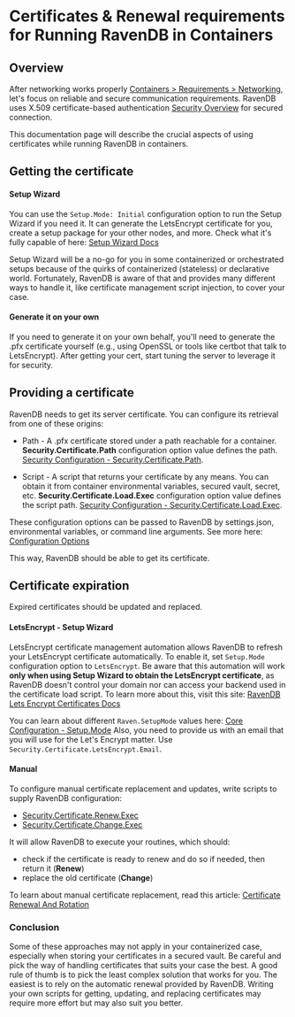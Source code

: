 # Certificates & Renewal requirements for Running RavenDB in Containers


## **Overview**

After networking works properly [Containers > Requirements > Networking](./networking), let's focus on reliable and secure communication requirements.
RavenDB uses X.509 certificate-based authentication [Security Overview](../../../server/security/overview) for secured connection.


This documentation page will describe the crucial aspects of using certificates while running RavenDB in containers.

## Getting the certificate
#### Setup Wizard
You can use the `Setup.Mode: Initial` configuration option to run the Setup Wizard if you need it. It can generate the LetsEncrypt certificate for you, create a setup package for your other nodes, and more.
Check what it's fully capable of here: [Setup Wizard Docs](../../installation/setup-wizard)

Setup Wizard will be a no-go for you in some containerized or orchestrated setups because of the quirks of containerized (stateless) or declarative world.
Fortunately, RavenDB is aware of that and provides many different ways to handle it, like certificate management script injection, to cover your case.


#### Generate it on your own
If you need to generate it on your own behalf, you'll need to generate the .pfx certificate yourself (e.g., using OpenSSL or tools like certbot that talk to LetsEncrypt).
After getting your cert, start tuning the server to leverage it for security.

## Providing a certificate
RavenDB needs to get its server certificate. You can configure its retrieval from one of these origins:
- Path - A .pfx certificate stored under a path reachable for a container.
  **Security.Certificate.Path** configuration option value defines the path. [Security Configuration - Security.Certificate.Path](../../../server/configuration/security-configuration#security.certificate.path).

- Script - A script that returns your certificate by any means.
  You can obtain it from container environmental variables, secured vault, secret, etc.
  **Security.Certificate.Load.Exec** configuration option value defines the script path. [Security Configuration - Security.Certificate.Load.Exec](../../../server/configuration/security-configuration#security.certificate.load.exec).

These configuration options can be passed to RavenDB by settings.json, environmental variables, or command line arguments.
See more here: [Configuration Options](../../../server/configuration/configuration-options)

This way, RavenDB should be able to get its certificate.

## Certificate expiration
Expired certificates should be updated and replaced.

#### LetsEncrypt - Setup Wizard
LetsEncrypt certificate management automation allows RavenDB to refresh your LetsEncrypt certificate automatically.
To enable it, set `Setup.Mode` configuration option to `LetsEncrypt`.
Be aware that this automation will work **only when using Setup Wizard to obtain the LetsEncrypt certificate**, as RavenDB doesn't control your domain nor can access your backend used in the certificate load script.
To learn more about this, visit this site: [RavenDB Lets Encrypt Certificates Docs](../../../server/security/authentication/lets-encrypt-certificates)

You can learn about different `Raven.SetupMode` values here: [Core Configuration - Setup.Mode](../../../server/configuration/core-configuration#setup.mode)
Also, you need to provide us with an email that you will use for the Let's Encrypt matter. Use `Security.Certificate.LetsEncrypt.Email`.

#### Manual
To configure manual certificate replacement and updates, write scripts to supply RavenDB configuration:
- [Security.Certificate.Renew.Exec](../../../server/configuration/security-configuration#security.certificate.renew.exec)
- [Security.Certificate.Change.Exec](../../../server/configuration/security-configuration#security.certificate.change.exec)

It will allow RavenDB to execute your routines, which should:

- check if the certificate is ready to renew and do so if needed, then return it (**Renew**)
- replace the old certificate (**Change**)

To learn about manual certificate replacement, read this article: [Certificate Renewal And Rotation](../../../server/security/authentication/certificate-renewal-and-rotation)


### Conclusion
Some of these approaches may not apply in your containerized case, especially when storing your certificates in a secured vault.
Be careful and pick the way of handling certificates that suits your case the best.
A good rule of thumb is to pick the least complex solution that works for you.
The easiest is to rely on the automatic renewal provided by RavenDB.
Writing your own scripts for getting, updating, and replacing certificates may require more effort but may also suit you better.

